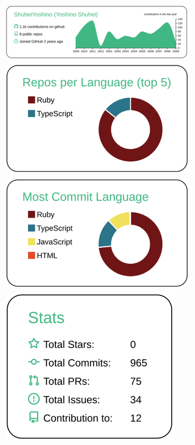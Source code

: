 [![](https://raw.githubusercontent.com/ShuheiYoshino/ShuheiYoshino/master/profile-summary-card-output/vue/0-profile-details.svg)](https://github.com/vn7n24fzkq/github-profile-summary-cards)

[![](https://raw.githubusercontent.com/ShuheiYoshino/ShuheiYoshino/master/profile-summary-card-output/vue/1-repos-per-language.svg)](https://github.com/vn7n24fzkq/github-profile-summary-cards)

[![](https://raw.githubusercontent.com/ShuheiYoshino/ShuheiYoshino/master/profile-summary-card-output/vue/2-most-commit-language.svg)](https://github.com/vn7n24fzkq/github-profile-summary-cards)

[![](https://raw.githubusercontent.com/ShuheiYoshino/ShuheiYoshino/master/profile-summary-card-output/vue/3-stats.svg)](https://github.com/vn7n24fzkq/github-profile-summary-cards)
